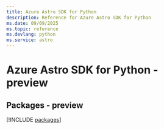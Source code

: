 ```yaml
---
title: Azure Astro SDK for Python
description: Reference for Azure Astro SDK for Python
ms.date: 09/09/2025
ms.topic: reference
ms.devlang: python
ms.service: astro
---
```

# Azure Astro SDK for Python - preview
## Packages - preview
[!INCLUDE [packages](astro-index.md)]